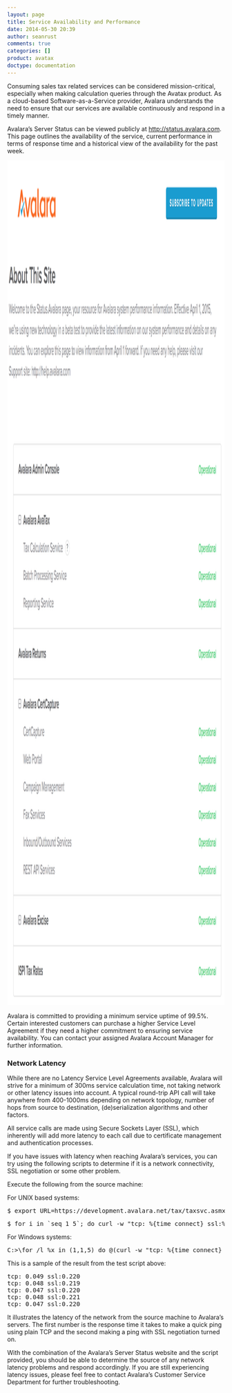 ```yaml
---
layout: page
title: Service Availability and Performance
date: 2014-05-30 20:39
author: seanrust
comments: true
categories: []
product: avatax
doctype: documentation
---
```

Consuming sales tax related services can be considered mission-critical, especially when making calculation queries through the Avatax product. As a cloud-based Software-as-a-Service provider, Avalara understands the need to ensure that our services are available continuously and respond in a timely manner.

Avalara’s Server Status can be viewed publicly at <a href="http://status.avalara.com" target="_blank">http://status.avalara.com</a>. This page outlines the availability of the service, current performance in terms of response time and a historical view of the availability for the past week.

<img class="aligncenter" src="/images/2015/05/status.avalara.com_CROP.jpg" alt="" width="1777" height="1956" />

Avalara is committed to providing a minimum service uptime of 99.5%. Certain interested customers can purchase a higher Service Level Agreement if they need a higher commitment to ensuring service availability. You can contact your assigned Avalara Account Manager for further information.
<h3>Network Latency</h3>
While there are no Latency Service Level Agreements available, Avalara will strive for a minimum of 300ms service calculation time, not taking network or other latency issues into account. A typical round-trip API call will take anywhere from 400-1000ms depending on network topology, number of hops from source to destination, (de)serialization algorithms and other factors.

All service calls are made using Secure Sockets Layer (SSL), which inherently will add more latency to each call due to certificate management and authentication processes.

If you have issues with latency when reaching Avalara’s services, you can try using the following scripts to determine if it is a network connectivity, SSL negotiation or some other problem.

Execute the following from the source machine:

For UNIX based systems:
<pre class="prettyprint lang-text">$ export URL=https://development.avalara.net/tax/taxsvc.asmx
</pre>
<pre class="prettyprint lang-text">$ for i in `seq 1 5`; do curl -w "tcp: %{time_connect} ssl:%{time_appconnect}\n" -sk -o /dev/null $URL; done
</pre>
For Windows systems:
<pre class="prettyprint lang-text">C:&gt;\for /l %x in (1,1,5) do @(curl -w "tcp: %{time_connect} ssl:%{time_appconnect}\n" -sk -o /dev/null https://development.avalara.net/tax/taxsvc.asmx)
</pre>
This is a sample of the result from the test script above:
<pre class="prettyprint lang-text">tcp: 0.049 ssl:0.220
tcp: 0.048 ssl:0.219
tcp: 0.047 ssl:0.220
tcp: 0.048 ssl:0.221
tcp: 0.047 ssl:0.220
</pre>
It illustrates the latency of the network from the source machine to Avalara’s servers. The first number is the response time it takes to make a quick ping using plain TCP and the second making a ping with SSL negotiation turned on.

With the combination of the Avalara’s Server Status website and the script provided, you should be able to determine the source of any network latency problems and respond accordingly. If you are still experiencing latency issues, please feel free to contact Avalara’s Customer Service Department for further troubleshooting.

<script src="https://google-code-prettify.googlecode.com/svn/loader/run_prettify.js"></script>
